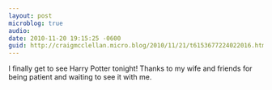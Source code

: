 ```yaml
---
layout: post
microblog: true
audio: 
date: 2010-11-20 19:15:25 -0600
guid: http://craigmcclellan.micro.blog/2010/11/21/t6153677224022016.html
---
```

I finally get to see Harry Potter tonight! Thanks to my wife and friends for being patient and waiting to see it with me.
